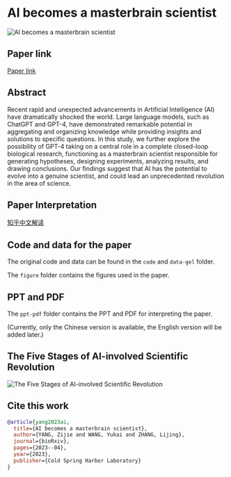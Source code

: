 # AI becomes a masterbrain scientist

![AI becomes a masterbrain scientist](img/ai-masterbrain-scientist.png)

## Paper link

[Paper link](https://www.biorxiv.org/content/early/2023/04/21/2023.04.19.537579)

## Abstract

Recent rapid and unexpected advancements in Artificial Intelligence (AI) have dramatically shocked the world. Large language models, such as ChatGPT and GPT-4, have demonstrated remarkable potential in aggregating and organizing knowledge while providing insights and solutions to specific questions. In this study, we further explore the possibility of GPT-4 taking on a central role in a complete closed-loop biological research, functioning as a masterbrain scientist responsible for generating hypotheses, designing experiments, analyzing results, and drawing conclusions. Our findings suggest that AI has the potential to evolve into a genuine scientist, and could lead an unprecedented revolution in the area of science.

## Paper Interpretation

[知乎中文解读](https://zhuanlan.zhihu.com/p/624744690)

## Code and data for the paper

The original code and data can be found in the `code` and `data-gel` folder.

The `figure` folder contains the figures used in the paper.

## PPT and PDF

The `ppt-pdf` folder contains the PPT and PDF for interpreting the paper.

(Currently, only the Chinese version is available, the English version will be added later.)

## The Five Stages of AI-involved Scientific Revolution

![The Five Stages of AI-involved Scientific Revolution](figure/fig/five-stages.png)

## Cite this work

```bibtex
@article{yang2023ai,
  title={AI becomes a masterbrain scientist},
  author={YANG, Zijie and WANG, Yukai and ZHANG, Lijing},
  journal={bioRxiv},
  pages={2023--04},
  year={2023},
  publisher={Cold Spring Harbor Laboratory}
}
```
